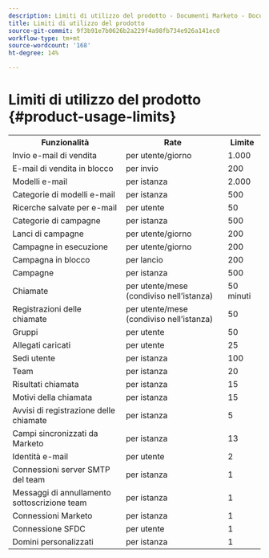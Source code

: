 ```yaml
---
description: Limiti di utilizzo del prodotto - Documenti Marketo - Documentazione del prodotto
title: Limiti di utilizzo del prodotto
source-git-commit: 9f3b91e7b0626b2a229f4a98fb734e926a141ec0
workflow-type: tm+mt
source-wordcount: '168'
ht-degree: 14%

---
```


# Limiti di utilizzo del prodotto {#product-usage-limits}

<table>
  <th>Funzionalità</th>
  <th>Rate</th>
  <th>Limite</th>
 <tr>
  <td>Invio e-mail di vendita</td>
  <td>per utente/giorno</td>
  <td>1.000</td>
 </tr>
 <tr>
  <td>E-mail di vendita in blocco</td>
  <td>per invio</td>
  <td>200</td>
 </tr>
 <tr>
  <td>Modelli e-mail</td>
  <td>per istanza</td>
  <td>2.000</td>
 </tr>
 <tr>
  <td>Categorie di modelli e-mail</td>
  <td>per istanza</td>
  <td>500</td>
 </tr>
 <tr>
  <td>Ricerche salvate per e-mail</td>
  <td>per utente</td>
  <td>50</td>
 </tr>
 <tr>
  <td>Categorie di campagne</td>
  <td>per istanza</td>
  <td>500</td>
 </tr>
 <tr>
  <td>Lanci di campagne</td>
  <td>per utente/giorno</td>
  <td>200</td>
 </tr>
 <tr>
  <td>Campagne in esecuzione</td>
  <td>per utente/giorno</td>
  <td>200</td>
 </tr>
 <tr>
  <td>Campagna in blocco</td>
  <td>per lancio</td>
  <td>200</td>
 </tr>
 <tr>
  <td>Campagne</td>
  <td>per istanza</td>
  <td>500</td>
 </tr>
  <td>Chiamate</td>
  <td>per utente/mese (condiviso nell’istanza)</td>
  <td>50 minuti</td>
 </tr>
 <tr>
  <td>Registrazioni delle chiamate</td>
  <td>per utente/mese (condiviso nell’istanza)</td>
  <td>50</td>
 </tr>
 <tr>
  <td>Gruppi</td>
  <td>per utente</td>
  <td>50</td>
 </tr>
 <tr>
  <td>Allegati caricati</td>
  <td>per utente</td>
  <td>25</td>
 </tr>
 <tr>
  <td>Sedi utente</td>
  <td>per istanza</td>
  <td>100</td>
 </tr>
 <tr>
  <td>Team</td>
  <td>per istanza</td>
  <td>20</td>
 </tr>
 <tr>
  <td>Risultati chiamata</td>
  <td>per istanza</td>
  <td>15</td>
 </tr>
 <tr>
  <td>Motivi della chiamata</td>
  <td>per istanza</td>
  <td>15</td>
 </tr>
 <tr>
  <td>Avvisi di registrazione delle chiamate</td>
  <td>per istanza</td>
  <td>5</td>
 </tr>
 <tr>
  <td>Campi sincronizzati da Marketo</td>
  <td>per istanza</td>
  <td>13</td>
 </tr>
  <td>Identità e-mail</td>
  <td>per utente</td>
  <td>2</td>
 </tr>
 <tr>
  <td>Connessioni server SMTP del team</td>
  <td>per istanza</td>
  <td>1</td>
 </tr>
 <tr>
  <td>Messaggi di annullamento sottoscrizione team</td>
  <td>per istanza</td>
  <td>1</td>
 </tr>
 <tr>
  <td>Connessioni Marketo</td>
  <td>per istanza</td>
  <td>1</td>
 </tr>
 <tr>
  <td>Connessione SFDC</td>
  <td>per utente</td>
  <td>1</td>
 </tr>
 <tr>
  <td>Domini personalizzati</td>
  <td>per istanza</td>
  <td>1</td>
 </tr>
</table>
